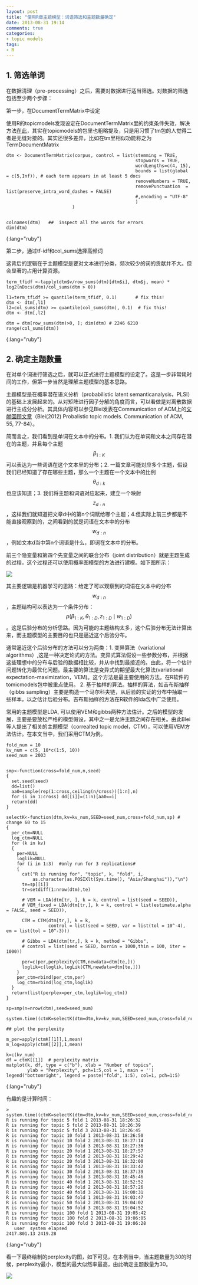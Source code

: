 ```yaml
---
layout: post
title: "使用R做主题模型：词语筛选和主题数量确定"
date: 2013-08-31 19:14
comments: true
categories:
- topic models 
tags:
- R
---
```


## 1. 筛选单词

在数据清理（pre-processing）之后，需要对数据进行适当筛选。对数据的筛选包括至少两个步骤：

第一步，在DocumentTermMatrix中设定

使用R的topicmodels发现设定在DocumentTermMatrix里的约束条件失效，解决方法[在此](http://stackoverflow.com/questions/13366897/r-documenttermmatrix-control-list-not-working)，其实在topicmodels的包里也粗略提及，只是用习惯了tm包的人觉得二者是无缝对接的。其实还很多差异，比如在tm里相似功能称之为TermDocumentMatrix

	dtm <- DocumentTermMatrix(corpus, control = list(stemming = TRUE,  
	                                                 stopwords = TRUE,
	                                                 wordLengths=c(4, 15), 
	                                                 bounds = list(global = c(5,Inf)), # each term appears in at least 5 docs
	                                                 removeNumbers = TRUE, 
	                                                 removePunctuation  = list(preserve_intra_word_dashes = FALSE)
	                                                 #,encoding = "UTF-8" 
	                                                 )
	                         )
	
	
	colnames(dtm)   ##  inspect all the words for errors
	dim(dtm)
{:lang="ruby"}

第二步，通过tf-idf和col_sums选择高频词

这背后的逻辑在于主题模型是要对文本进行分类，频次较少的词的贡献并不大。但会显著的占用计算资源。 

	term_tfidf <-tapply(dtm$v/row_sums(dtm)[dtm$i], dtm$j, mean) * log2(nDocs(dtm)/col_sums(dtm > 0))
	
	l1=term_tfidf >= quantile(term_tfidf, 0.1)       # fix this!
	dtm <- dtm[,l1]
	l2=col_sums(dtm) >= quantile(col_sums(dtm), 0.1)  # fix this!
	dtm <- dtm[,l2] 
	
	dtm = dtm[row_sums(dtm)>0, ]; dim(dtm) # 2246 6210
	range(col_sums(dtm))
{:lang="ruby"}

## 2. 确定主题数量
在对单个词进行筛选之后，就可以正式进行主题模型的设定了。这是一步非常耗时间的工作，但第一步当然是理解主题模型的基本思路。

主题模型是在概率潜在语义分析（probabilistic latent semanticanalysis，PLSI）的基础上发展起来的。从对矩阵进行因子分解的角度而言，可以看做是对离散数据进行主成分分析。其具体内容可以参见Blei发表在Communication of ACM上的[文献回顾文章](http://cacm.acm.org/magazines/2012/4/147361-probabilistic-topic-models/fulltext)（Blei(2012) Probalistic topic models. Communication of ACM, 55, 77-84）。

简而言之，我们看到是单词在文本中的分布。1. 我们认为在单词和文本之间存在潜在的主题，并且每个主题$$β_{1:K}$$可以表达为一些词语在这个文本里的分布；2. 一篇文章可能对应多个主题，假设我们已经知道了存在哪些主题，那么一个主题在一个文本中的比例$$θ_{d:k}$$也应该知道；3. 我们将主题和词语对应起来，建立一个映射$$z_{d:n}$$，这样我们就知道把文章d中的第n个词赋给哪个主题；4.但实际上前三步都是不能直接观察到的，之间看到的就是词语在文本中的分布$$w_{d:n}$$ ，例如文本d当中第n个词语是什么，即词在文本中的分布。

前三个隐变量和第四个先变量之间的联合分布（joint distribution）就是主题生成的过程，这个过程还可以使用概率图模型的方法进行建模。如下图所示：

![](http://farm4.staticflickr.com/3756/9634040055_1bdc1c8013.jpg)


其主要逻辑是机器学习的思路：给定了可以观察到的词语在文本中的分布$$w_{d:n}$$，主题结构可以表达为一个条件分布：$$p(\beta _{1:K},\theta _{1:D},z_{1:D} \mid w_{1:D})$$。这是后验分布的分析思路。因为可能的主题结构太多，这个后验分布无法计算出来，而主题模型的主要目的也只是逼近这个后验分布。

通常逼近这个后验分布的方法可以分为两类：1. 变异算法（variational algorithms）,这是一种决定论式的方法。变异式算法假设一些参数分布，并根据这些理想中的分布与后验的数据相比较，并从中找到最接近的。由此，将一个估计问题转化为最优化问题。最主要的算法是变异式的期望最大化算法(variational expectation-maximization，VEM)。这个方法是最主要使用的方法。在R软件的tomicmodels包中被重点使用。 2. 基于抽样的算法。抽样的算法，如吉布斯抽样（gibbs sampling）主要是构造一个马尔科夫链，从后验的实证的分布中抽取一些样本，以之估计后验分布。吉布斯抽样的方法在R软件的lda包中广泛使用。

常用的主题模型是LDA, 可以使用VEM和gibbs两种方法估计。之后的模型的发展，主要是要放松严格的模型假设，其中之一是允许主题之间存在相关。由此Blei等人提出了相关的主题模型（correalted topic model，CTM），可以使用VEM方法估计。在本文当中，我们采用CTM为例。


	fold_num = 10
	kv_num = c(5, 10*c(1:5, 10))
	seed_num = 2003
	
	
	smp<-function(cross=fold_num,n,seed)
	{
	  set.seed(seed)
	  dd=list()
	  aa0=sample(rep(1:cross,ceiling(n/cross))[1:n],n)
	  for (i in 1:cross) dd[[i]]=(1:n)[aa0==i]
	  return(dd)
	}
	
	selectK<-function(dtm,kv=kv_num,SEED=seed_num,cross=fold_num,sp) # change 60 to 15
	{
	  per_ctm=NULL
	  log_ctm=NULL
	  for (k in kv)
	  {
	    per=NULL
	    loglik=NULL
	    for (i in 1:3)  #only run for 3 replications# 
	    {
	      cat("R is running for", "topic", k, "fold", i,
	          as.character(as.POSIXlt(Sys.time(), "Asia/Shanghai")),"\n")
	      te=sp[[i]]
	      tr=setdiff(1:nrow(dtm),te)
	      
	      # VEM = LDA(dtm[tr, ], k = k, control = list(seed = SEED)),
	      # VEM_fixed = LDA(dtm[tr,], k = k, control = list(estimate.alpha = FALSE, seed = SEED)),
	      
	      CTM = CTM(dtm[tr,], k = k, 
	                control = list(seed = SEED, var = list(tol = 10^-4), em = list(tol = 10^-3)))  
	      
	      # Gibbs = LDA(dtm[tr,], k = k, method = "Gibbs",
	      # control = list(seed = SEED, burnin = 1000,thin = 100, iter = 1000))
	      
	      per=c(per,perplexity(CTM,newdata=dtm[te,]))
	      loglik=c(loglik,logLik(CTM,newdata=dtm[te,]))
	    }
	    per_ctm=rbind(per_ctm,per)
	    log_ctm=rbind(log_ctm,loglik)
	  }
	  return(list(perplex=per_ctm,loglik=log_ctm))
	}
	
	sp=smp(n=nrow(dtm),seed=seed_num)
	
	system.time((ctmK=selectK(dtm=dtm,kv=kv_num,SEED=seed_num,cross=fold_num,sp=sp)))
	
	## plot the perplexity
	
	m_per=apply(ctmK[[1]],1,mean)
	m_log=apply(ctmK[[2]],1,mean)
	
	k=c(kv_num)
	df = ctmK[[1]]  # perplexity matrix
	matplot(k, df, type = c("b"), xlab = "Number of topics", 
	        ylab = "Perplexity", pch=1:5,col = 1, main = '')       
	legend("bottomright", legend = paste("fold", 1:5), col=1, pch=1:5) 
{:lang="ruby"}

有趣的是计算时间：

	> system.time((ctmK=selectK(dtm=dtm,kv=kv_num,SEED=seed_num,cross=fold_num,sp=sp)))
	R is running for topic 5 fold 1 2013-08-31 18:26:32 
	R is running for topic 5 fold 2 2013-08-31 18:26:39 
	R is running for topic 5 fold 3 2013-08-31 18:26:45 
	R is running for topic 10 fold 1 2013-08-31 18:26:50 
	R is running for topic 10 fold 2 2013-08-31 18:27:14 
	R is running for topic 10 fold 3 2013-08-31 18:27:36 
	R is running for topic 20 fold 1 2013-08-31 18:27:57 
	R is running for topic 20 fold 2 2013-08-31 18:29:42 
	R is running for topic 20 fold 3 2013-08-31 18:32:00 
	R is running for topic 30 fold 1 2013-08-31 18:33:42 
	R is running for topic 30 fold 2 2013-08-31 18:37:39 
	R is running for topic 30 fold 3 2013-08-31 18:45:46 
	R is running for topic 40 fold 1 2013-08-31 18:52:52 
	R is running for topic 40 fold 2 2013-08-31 18:57:26 
	R is running for topic 40 fold 3 2013-08-31 19:00:31 
	R is running for topic 50 fold 1 2013-08-31 19:03:47 
	R is running for topic 50 fold 2 2013-08-31 19:04:02 
	R is running for topic 50 fold 3 2013-08-31 19:04:52 
	R is running for topic 100 fold 1 2013-08-31 19:05:42 
	R is running for topic 100 fold 2 2013-08-31 19:06:05 
	R is running for topic 100 fold 3 2013-08-31 19:06:28 
	   user  system elapsed 
	2417.801.13 2419.28 
{:lang="ruby"}

看一下最终绘制的perplexity的图，如下可见，在本例当中，当主题数量为30的时候，perplexity最小，模型的最大似然率最高，由此确定主题数量为30。

![](http://farm8.staticflickr.com/7290/9633619385_13a1472d1b.jpg)
